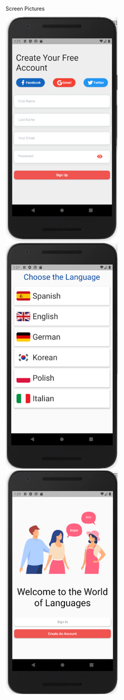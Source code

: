 Screen Pictures

<img width="300" src="https://raw.githubusercontent.com/ylcnglygl/FlutterUIDesign1/main/createAccount.png">
<img width="300" src="https://raw.githubusercontent.com/ylcnglygl/FlutterUIDesign1/main/languages.png">
<img width="300" src="https://raw.githubusercontent.com/ylcnglygl/FlutterUIDesign1/main/welcome.png">
